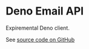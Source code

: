 # Deno Email API

Expiremental Deno client.

See [source code on GitHub](https://github.com/mailslurp/client-deno)
